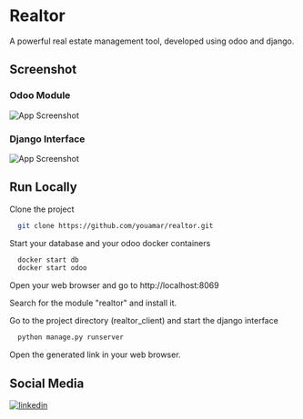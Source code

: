 # Realtor
A powerful real estate management tool, developed using odoo and django.
## Screenshot
### Odoo Module
![App Screenshot](https://i.ibb.co/QH9hcfk/15.png)
### Django Interface
![App Screenshot](https://i.ibb.co/4YzCPKZ/13.png)
## Run Locally

Clone the project

```bash
  git clone https://github.com/youamar/realtor.git
```

Start your database and your odoo docker containers

```bash
  docker start db
  docker start odoo
```

Open your web browser and go to http://localhost:8069

Search for the module "realtor" and install it.

Go to the project directory (realtor_client) and start the django interface

```bash
  python manage.py runserver
```

Open the generated link in your web browser.
## Social Media
[![linkedin](https://img.shields.io/badge/linkedin-0A66C2?style=for-the-badge&logo=linkedin&logoColor=white)](https://be.linkedin.com/in/yahya-ouamar)
